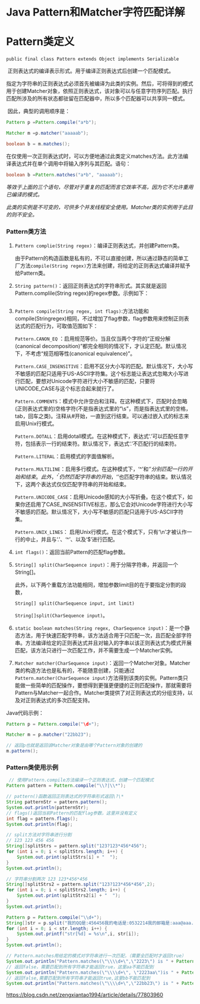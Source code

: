 # Java Pattern和Matcher字符匹配详解

# Pattern类定义

​         `public final class Pattern extends Object implements Serializable`

​	正则表达式的编译表示形式。用于编译正则表达式后创建一个匹配模式。

​	指定为字符串的正则表达式必须首先被编译为此类的实例。然后，可将得到的模式用于创建Matcher对象，依照正则表达式，该对象可以与任意字符序列匹配。执行匹配所涉及的所有状态都驻留在匹配器中，所以多个匹配器可以共享同一模式。

​	因此，典型的调用顺序是：

```java
Pattern p =Pattern.compile("a*b");

Matcher m =p.matcher("aaaaab");

boolean b = m.matches();
```

​	在仅使用一次正则表达式时，可以方便地通过此类定义matches方法。此方法编译表达式并在单个调用中将输入序列与其匹配。语句：	

```java
boolean b =Pattern.matches("a*b", "aaaaab");
```

​	*等效于上面的三个语句，尽管对于重复的匹配而言它效率不高，因为它不允许重用已编译的模式。*

​	*此类的实例是不可变的，可供多个并发线程安全使用。Matcher类的实例用于此目的则不安全。*



### Pattern类方法

1. `Pattern complie(String regex)`：编译正则表达式，并创建Pattern类。

   由于Pattern的构造函数是私有的，不可以直接创建，所以通过静态的简单工厂方法`compile(String regex)`方法来创建，将给定的正则表达式编译并赋予给Pattern类。

2. `String pattern()`：返回正则表达式的字符串形式。其实就是返回Pattern.complile(String regex)的regex参数。示例如下：

   ```java
   
   ```

3. `Pattern compile(String regex, int flags)`:方法功能和compile(Stringregex)相同，不过增加了flag参数，flag参数用来控制正则表达式的匹配行为，可取值范围如下：

   `Pattern.CANON_EQ` ：启用规范等价。当且仅当两个字符的“正规分解(canonical decomposition)”都完全相同的情况下，才认定匹配。默认情况下，不考虑“规范相等性(canonical equivalence)”。

   `Pattern.CASE_INSENSITIVE`：启用不区分大小写的匹配。默认情况下，大小写不敏感的匹配只适用于US-ASCII字符集。这个标志能让表达式忽略大小写进行匹配，要想对Unicode字符进行大小不敏感的匹配，只要将UNICODE_CASE与这个标志合起来就行了。

   `Pattern.COMMENTS`：模式中允许空白和注释。在这种模式下，匹配时会忽略(正则表达式里的)空格字符(不是指表达式里的“\s”，而是指表达式里的空格，tab，回车之类)。注释从#开始，一直到这行结束。可以通过嵌入式的标志来启用Unix行模式。

   `Pattern.DOTALL`：启用dotall模式。在这种模式下，表达式‘.’可以匹配任意字符，包括表示一行的结束符。默认情况下，表达式‘.’不匹配行的结束符。

   `Pattern.LITERAL`：启用模式的字面值解析。

   `Pattern.MULTILINE`：启用多行模式。在这种模式下，‘\^’和‘$’分别匹配一行的开始和结束。此外，‘^’仍然匹配字符串的开始，‘$’也匹配字符串的结束。默认情况下，这两个表达式仅仅匹配字符串的开始和结束。

   `Pattern.UNICODE_CASE`：启用Unicode感知的大小写折叠。在这个模式下，如果你还启用了CASE_INSENSITIVE标志，那么它会对Unicode字符进行大小写不敏感的匹配。默认情况下，大小写不敏感的匹配只适用于US-ASCII字符集。

   `Pattern.UNIX_LINES`：  启用Unix行模式。在这个模式下，只有‘\n’才被认作一行的中止，并且与‘.’、‘^’、以及‘$’进行匹配。

4. `int flags()`：返回当前Pattern的匹配flag参数。

5. `String[] split(CharSequence input)`：用于分隔字符串，并返回一个String[]。

   此外，以下两个重载方法功能相同，增加参数limit目的在于要指定分割的段数，

   `String[] split(CharSequence input, int limit)`

   `String[]split(CharSequence input)`。

6. `static boolean matches(String regex, CharSequence input)`：是一个静态方法，用于快速匹配字符串，该方法适合用于只匹配一次，且匹配全部字符串。方法编译给定的正则表达式并且对输入的字串以该正则表达式为模式开展匹配，该方法只进行一次匹配工作，并不需要生成一个Matcher实例。

7. `Matcher matcher(CharSequence input)`：返回一个Matcher对象。Matcher类的构造方法也是私有的，不能随意创建，只能通过`Pattern.matcher(CharSequence input)`方法得到该类的实例。Pattern类只能做一些简单的匹配操作，要想得到更强更便捷的正则匹配操作，那就需要将Pattern与Matcher一起合作。Matcher类提供了对正则表达式的分组支持，以及对正则表达式的多次匹配支持。

Java代码示例：

```java
Pattern p = Pattern.compile("\d+");

Matcher m = p.matcher("22bb23");

// 返回p也就是返回该Matcher对象是由哪个Pattern对象的创建的
m.pattern();
```



### Pattern类使用示例

```java
 // 使用Pattern.compile方法编译一个正则表达式，创建一个匹配模式
Pattern pattern = Pattern.compile("\\?|\\*");

// pattern()函数返回正则表达式的字符串形式返回\?\*
String patternStr = pattern.pattern();
System.out.println(patternStr);
// flags()返回当前Pattern的匹配flag参数，这里并没有定义
int flag = pattern.flags();
System.out.println(flag);

// split方法对字符串进行分割
// 123 123 456 456
String[]splitStrs = pattern.split("123?123*456*456");
for (int i = 0; i < splitStrs.length; i++) {
    System.out.print(splitStrs[i] + "  ");
}
System.out.println();

// 字符串分割两次 123 123*456*456 
String[]splitStrs2 = pattern.split("123?123*456*456",2);
for (int i = 0; i < splitStrs2.length; i++) {
    System.out.print(splitStrs2[i] + "  ");
}
System.out.println();

Pattern p = Pattern.compile("\\d+");
String[]str = p.split("我的QQ是:456456我的电话是:0532214我的邮箱是:aaa@aaa.com");
for (int i = 0; i < str.length; i++) {
    System.out.printf("str[%d] = %s\n",i, str[i]);
}
System.out.println();

// Pattern.matches用给定的模式对字符串进行一次匹配，（需要全匹配时才返回true）
System.out.println("Pattern.matches(\"\\\\d+\",\"2223\") is " + Pattern.matches("\\d+", "2223"));
// 返回false，需要匹配到所有字符串才能返回true，这里aa不能匹配到
System.out.println("Pattern.matches(\"\\\\d+\", \"2223aa\")is " + Pattern.matches("\\d+", "2223aa"));
// 返回false,需要匹配到所有字符串才能返回true,这里bb不能匹配到
System.out.println("Pattern.matches(\"\\\\d+\",\"22bb23\") is " + Pattern.matches("\\d+", "22bb23"));
```



https://blog.csdn.net/zengxiantao1994/article/details/77803960































